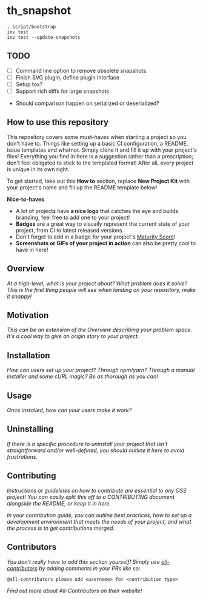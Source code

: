 # th_snapshot

```
. script/bootstrap
inv test
inv test --update-snapshots
```

## TODO

- [ ] Command line option to remove obsolete snapshots.
- [ ] Finish SVG plugin, define plugin interface
- [ ] Setup tox?
- [ ] Support rich diffs for large snapshots
- Should comparison happen on serialized or deserialized?


## How to use this repository

This repository covers some must-haves when starting a project so you don't have to. Things like setting up a basic CI configuration, a README, issue templates and whatnot. Simply clone it and fill it up with your project's files! Everything you find in here is a suggestion rather than a prescription; don't feel obligated to stick to the templated format! After all, every project is unique in its own right.

To get started, take out this __How to__ section, replace __New Project Kit__ with your project's name and fill up the README template below!

__Nice-to-haves__
- A lot of projects have __a nice logo__ that catches the eye and builds branding, feel free to add one to your project!
- __Badges__ are a great way to visually represent the current state of your project, from CI to latest released versions.
- Don't forget to add in a badge for your project's [Maturity Score](https://github.com/tophat/getting-started/blob/master/scorecard.md)!
- __Screenshots or GIFs of your project in action__ can also be pretty cool to have in here!

## Overview

_At a high-level, what is your project about? What problem does it solve? This is the first thing people will see when landing on your repository, make it snappy!_

## Motivation

_This can be an extension of the Overview describing your problem space. It's a cool way to give an origin story to your project._

## Installation

_How can users set up your project? Through npm/yarn? Through a manual installer and some cURL magic? Be as thorough as you can!_

## Usage

_Once installed, how can your users make it work?_

## Uninstalling

_If there is a specific procedure to uninstall your project that isn't straightforward and/or well-defined, you should outline it here to avoid frustrations._

## Contributing

_Instructions or guidelines on how to contribute are essential to any OSS project! You can easily split this off to a CONTRIBUTING document alongside the README, or keep it in here._

_In your contribution guide, you can outline best practices, how to set up a development environment that meets the needs of your project, and what the process is to get contributions merged._

## Contributors

_You don't really have to add this section yourself! Simply use [all-contributors](https://allcontributors.org/) by adding comments in your PRs like so:_

```
@all-contributors please add <username> for <contribution type>
```

_Find out more about All-Contributors on their website!_



